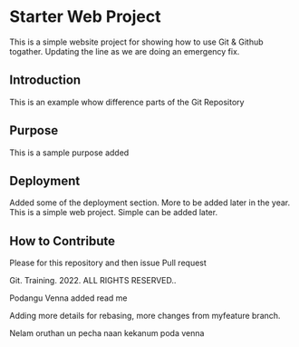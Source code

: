 # Starter Web Project
This is a simple website project for showing how to use Git & Github togather.
Updating the line as we are doing an emergency fix.

## Introduction
This is an example whow difference parts of the Git Repository

## Purpose
This is a sample purpose added

## Deployment
Added some of the deployment section. More to be added later in the year.
This is a simple web project. Simple can be added later.

## How to Contribute
Please for this repository and then issue Pull request

Git. Training. 2022. ALL RIGHTS RESERVED..

Podangu Venna added read me

Adding more details for rebasing, more changes from myfeature branch.

Nelam oruthan un pecha naan kekanum poda venna